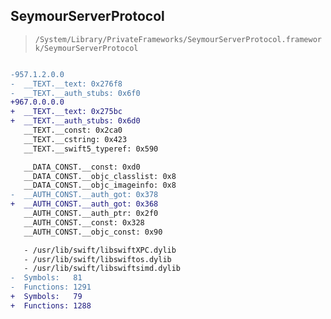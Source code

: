 ## SeymourServerProtocol

> `/System/Library/PrivateFrameworks/SeymourServerProtocol.framework/SeymourServerProtocol`

```diff

-957.1.2.0.0
-  __TEXT.__text: 0x276f8
-  __TEXT.__auth_stubs: 0x6f0
+967.0.0.0.0
+  __TEXT.__text: 0x275bc
+  __TEXT.__auth_stubs: 0x6d0
   __TEXT.__const: 0x2ca0
   __TEXT.__cstring: 0x423
   __TEXT.__swift5_typeref: 0x590

   __DATA_CONST.__const: 0xd0
   __DATA_CONST.__objc_classlist: 0x8
   __DATA_CONST.__objc_imageinfo: 0x8
-  __AUTH_CONST.__auth_got: 0x378
+  __AUTH_CONST.__auth_got: 0x368
   __AUTH_CONST.__auth_ptr: 0x2f0
   __AUTH_CONST.__const: 0x328
   __AUTH_CONST.__objc_const: 0x90

   - /usr/lib/swift/libswiftXPC.dylib
   - /usr/lib/swift/libswiftos.dylib
   - /usr/lib/swift/libswiftsimd.dylib
-  Symbols:   81
-  Functions: 1291
+  Symbols:   79
+  Functions: 1288
 

```

